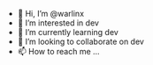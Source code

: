 - 👋 Hi, I’m @warlinx
- 👀 I’m interested in dev
- 🌱 I’m currently learning dev
- 💞️ I’m looking to collaborate on dev
- 📫 How to reach me ...

<!---
warlinx/warlinx is a ✨ special ✨ repository because its `README.md` (this file) appears on your GitHub profile.
You can click the Preview link to take a look at your changes.
--->
